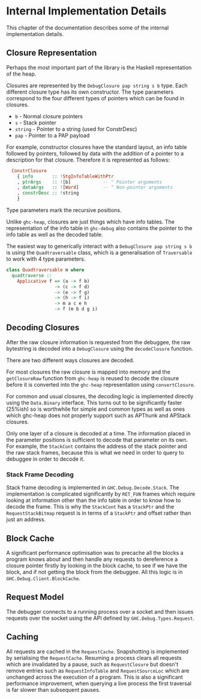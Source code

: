 # Internal Implementation Details

This chapter of the documentation describes some of the internal implementation
details.

## Closure Representation

Perhaps the most important part of the library is the Haskell representation of
the heap.

Closures are represented by the `DebugClosure pap string s b` type. Each different
closure type has its own constructor. The type parameters correspond to the
four different types of pointers which can be found in closures.

* `b` - Normal closure pointers
* `s` - Stack pointer
* `string` - Pointer to a string (used for ConstrDesc)
* `pap` - Pointer to a PAP payload

For example, constructor closures have the standard layout, an info table followed
by pointers, followed by data with the addition of a pointer to a description
for that closure. Therefore it is represented as follows:

```haskell
  ConstrClosure
    { info       :: !StgInfoTableWithPtr
    , ptrArgs    :: ![b]            -- ^ Pointer arguments
    , dataArgs   :: ![Word]         -- ^ Non-pointer arguments
    , constrDesc :: !string
    }
```

Type parameters mark the recursive positions.

Unlike `ghc-heap`, closures are just things which have info tables. The
representation of the info table in `ghc-debug` also contains the pointer to
the info table as well as the decoded table.

The easiest way to generically interact with a `DebugClosure pap string s b` is
using the `Quadtraversable` class, which is a generalisation of `Traversable` to
work with 4 type parameters.

```haskell
class Quadtraversable m where
  quadtraverse ::
    Applicative f => (a -> f b)
                  -> (c -> f d)
                  -> (e -> f g)
                  -> (h -> f i)
                  -> m a c e h
                  -> f (m b d g i)
```

## Decoding Closures

After the raw closure information is requested from the debuggee, the
raw bytestring is decoded into a `DebugClosure` using the `decodeClosure` function.

There are two different ways closures are decoded.

For most closures the raw closure is mapped into memory and the `getClosureRaw`
function from `ghc-heap` is reused to decode the closure before it is converted
into the `ghc-heap` representation using `convertClosure`.

For common and usual closures, the decoding logic is implemented directly using
the `Data.Binary` interface. This turns out to be significantly faster (25%ish)
so is worthwhile for simple and common types as well as ones which ghc-heap does
not properly support such as APThunk and APStack closures.

Only one layer of a closure is decoded at a time. The information placed in
the parameter positions is sufficient to decode that parameter on its own. For
example, the `StackCont` contains the address of the stack pointer and the raw
stack frames, because this is what we need in order to query to debuggee in order
to decode it.

### Stack Frame Decoding

Stack frame decoding is implemented in `GHC.Debug.Decode.Stack`. The implementation
is complicated significantly by `RET_FUN` frames which require looking at information
other than the info table in order to know how to decode the frame. This
is why the `StackCont` has a `StackPtr` and the `RequestStackBitmap` request
is in terms of a `StackPtr` and offset rather than just an address.

## Block Cache

A significant performance optimisation was to precache all the blocks a program knows about
and then handle any requests to dereference a closure pointer firstly by looking
in the block cache, to see if we have the block, and if not getting the block
from the debuggee. All this logic is in `GHC.Debug.Client.BlockCache`.

## Request Model

The debugger connects to a running process over a socket and then issues
requests over the socket using the API defined by `GHC.Debug.Types.Request`.

## Caching

All requests are cached in the `RequestCache`.
Snapshotting is implemented by serialising the `RequestCache`. Resuming a process
clears all requests which are invalidated by a pause, such as `RequestClosure` but
doesn't remove entries such as `RequestInfoTable` and `RequestSourceLoc` which
are unchanged across the execution of a program. This is also a significant performance
improvement, when querying a live process the first traversal is far slower than subsequent pauses.
